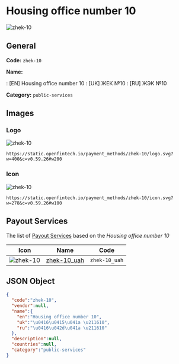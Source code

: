 
# Housing office number 10 
![zhek-10](https://static.openfintech.io/payment_methods/zhek-10/logo.svg?w=400&c=v0.59.26#w200)  

## General 
**Code:** `zhek-10` 
 
**Name:** 
 
:	[EN] Housing office number 10 
:	[UK] ЖЕК №10 
:	[RU] ЖЭК №10 
 
**Category:** `public-services` 
 

## Images 

### Logo 
![zhek-10](https://static.openfintech.io/payment_methods/zhek-10/logo.svg?w=400&c=v0.59.26#w200)  

```
https://static.openfintech.io/payment_methods/zhek-10/logo.svg?w=400&c=v0.59.26#w200
```  

### Icon 
![zhek-10](https://static.openfintech.io/payment_methods/zhek-10/icon.svg?w=278&c=v0.59.26#w100)  

```
https://static.openfintech.io/payment_methods/zhek-10/icon.svg?w=278&c=v0.59.26#w100
```  

## Payout Services 
 
The list of [Payout Services](/payout-services/) based on the _Housing office number 10_ 

|Icon|Name|Code| 
|:---:|:---:|:---:| 
|![zhek-10](https://static.openfintech.io/payout_methods/zhek-10/icon.png?w=278&c=v0.59.26#w40) |[zhek-10_uah](/payout-services/zhek-10_uah/)|`zhek-10_uah`| 
 

## JSON Object 

```json
{
  "code":"zhek-10",
  "vendor":null,
  "name":{
    "en":"Housing office number 10",
    "uk":"\u0416\u0415\u041a \u211610",
    "ru":"\u0416\u042d\u041a \u211610"
  },
  "description":null,
  "countries":null,
  "category":"public-services"
}
```  
